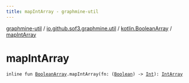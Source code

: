 ```yaml
---
title: mapIntArray - graphmine-util
---
```


[graphmine-util](../../index.html) / [io.github.sof3.graphmine.util](../index.html) / [kotlin.BooleanArray](index.html) / [mapIntArray](./map-int-array.html)

# mapIntArray

`inline fun `[`BooleanArray`](https://kotlinlang.org/api/latest/jvm/stdlib/kotlin/-boolean-array/index.html)`.mapIntArray(fn: (`[`Boolean`](https://kotlinlang.org/api/latest/jvm/stdlib/kotlin/-boolean/index.html)`) -> `[`Int`](https://kotlinlang.org/api/latest/jvm/stdlib/kotlin/-int/index.html)`): `[`IntArray`](https://kotlinlang.org/api/latest/jvm/stdlib/kotlin/-int-array/index.html)